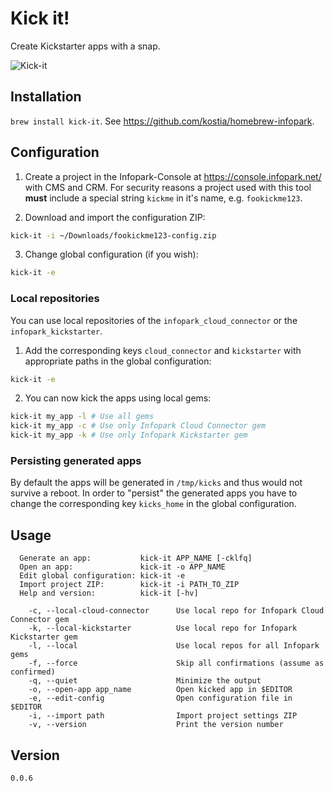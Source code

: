 # Kick it!

Create Kickstarter apps with a snap.

![Kick-it](https://raw.github.com/kostia/kick-it/master/kick-it.png)

## Installation

`brew install kick-it`. See https://github.com/kostia/homebrew-infopark.

## Configuration

1. Create a project in the Infopark-Console at https://console.infopark.net/ with CMS and CRM.
For security reasons a project used with this tool __must__ include a special string `kickme`
in it's name, e.g. `fookickme123`.

2. Download and import the configuration ZIP:
```bash
kick-it -i ~/Downloads/fookickme123-config.zip
```

3. Change global configuration (if you wish):
```bash
kick-it -e
```

### Local repositories

You can use local repositories of the `infopark_cloud_connector` or the `infopark_kickstarter`.

1. Add the corresponding keys `cloud_connector` and `kickstarter` with appropriate paths in the global configuration:
```bash
kick-it -e
```

2. You can now kick the apps using local gems:
```bash
kick-it my_app -l # Use all gems
kick-it my_app -c # Use only Infopark Cloud Connector gem
kick-it my_app -k # Use only Infopark Kickstarter gem
```

### Persisting generated apps

By default the apps will be generated in `/tmp/kicks` and thus would not survive a reboot.
In order to "persist" the generated apps you have to change the
corresponding key `kicks_home` in the global configuration.

## Usage

```
  Generate an app:           kick-it APP_NAME [-cklfq]
  Open an app:               kick-it -o APP_NAME
  Edit global configuration: kick-it -e
  Import project ZIP:        kick-it -i PATH_TO_ZIP
  Help and version:          kick-it [-hv]

    -c, --local-cloud-connector      Use local repo for Infopark Cloud Connector gem
    -k, --local-kickstarter          Use local repo for Infopark Kickstarter gem
    -l, --local                      Use local repos for all Infopark gems
    -f, --force                      Skip all confirmations (assume as confirmed)
    -q, --quiet                      Minimize the output
    -o, --open-app app_name          Open kicked app in $EDITOR
    -e, --edit-config                Open configuration file in $EDITOR
    -i, --import path                Import project settings ZIP
    -v, --version                    Print the version number
```

## Version

`0.0.6`
